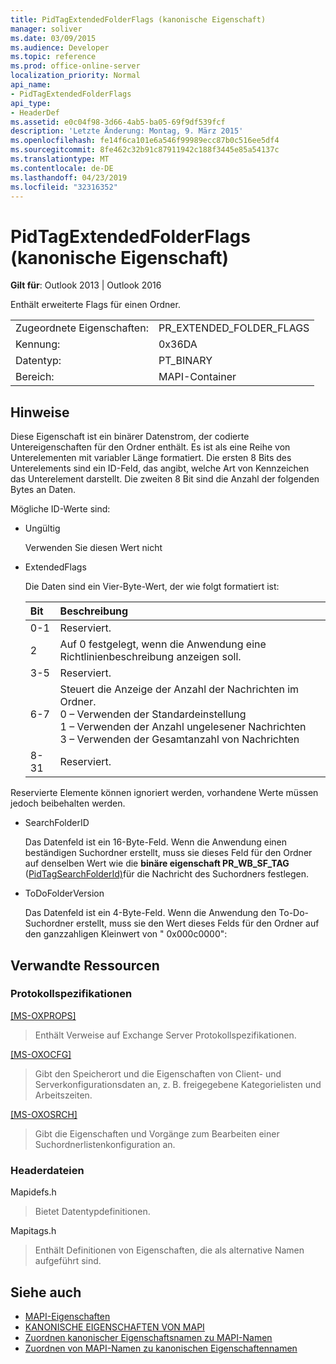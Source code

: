 ```yaml
---
title: PidTagExtendedFolderFlags (kanonische Eigenschaft)
manager: soliver
ms.date: 03/09/2015
ms.audience: Developer
ms.topic: reference
ms.prod: office-online-server
localization_priority: Normal
api_name:
- PidTagExtendedFolderFlags
api_type:
- HeaderDef
ms.assetid: e0c04f98-3d66-4ab5-ba05-69f9df539fcf
description: 'Letzte Änderung: Montag, 9. März 2015'
ms.openlocfilehash: fe14f6ca101e6a546f99989ecc87b0c516ee5df4
ms.sourcegitcommit: 8fe462c32b91c87911942c188f3445e85a54137c
ms.translationtype: MT
ms.contentlocale: de-DE
ms.lasthandoff: 04/23/2019
ms.locfileid: "32316352"
---
```

# <a name="pidtagextendedfolderflags-canonical-property"></a>PidTagExtendedFolderFlags (kanonische Eigenschaft)
 
**Gilt für**: Outlook 2013 | Outlook 2016 
  
Enthält erweiterte Flags für einen Ordner.
  
|||
|:-----|:-----|
|Zugeordnete Eigenschaften:  <br/> |PR_EXTENDED_FOLDER_FLAGS  <br/> |
|Kennung:  <br/> |0x36DA  <br/> |
|Datentyp:  <br/> |PT_BINARY  <br/> |
|Bereich:  <br/> |MAPI-Container  <br/> |
   
## <a name="remarks"></a>Hinweise

Diese Eigenschaft ist ein binärer Datenstrom, der codierte Untereigenschaften für den Ordner enthält. Es ist als eine Reihe von Unterelementen mit variabler Länge formatiert. Die ersten 8 Bits des Unterelements sind ein ID-Feld, das angibt, welche Art von Kennzeichen das Unterelement darstellt. Die zweiten 8 Bit sind die Anzahl der folgenden Bytes an Daten.
  
Mögliche ID-Werte sind:
  
- Ungültig
    
   Verwenden Sie diesen Wert nicht
    
- ExtendedFlags
    
   Die Daten sind ein Vier-Byte-Wert, der wie folgt formatiert ist:
    
   |**Bit**|**Beschreibung**|
   |:-----|:-----|
   |0-1  <br/> |Reserviert.  <br/> |
   |2  <br/> |Auf 0 festgelegt, wenn die Anwendung eine Richtlinienbeschreibung anzeigen soll.  <br/> |
   |3-5  <br/> |Reserviert.  <br/> |
   |6-7  <br/> |Steuert die Anzeige der Anzahl der Nachrichten im Ordner.  <br/> 0 – Verwenden der Standardeinstellung  <br/> 1 – Verwenden der Anzahl ungelesener Nachrichten  <br/> 3 – Verwenden der Gesamtanzahl von Nachrichten  <br/> |
   |8-31  <br/> |Reserviert.  <br/> |
   
Reservierte Elemente können ignoriert werden, vorhandene Werte müssen jedoch beibehalten werden.
    
- SearchFolderID
    
   Das Datenfeld ist ein 16-Byte-Feld. Wenn die Anwendung einen beständigen Suchordner erstellt, muss sie dieses Feld für den Ordner auf denselben Wert wie die **binäre eigenschaft PR_WB_SF_TAG** ([PidTagSearchFolderId)](pidtagsearchfolderid-canonical-property.md)für die Nachricht des Suchordners festlegen.
    
- ToDoFolderVersion
    
   Das Datenfeld ist ein 4-Byte-Feld. Wenn die Anwendung den To-Do-Suchordner erstellt, muss sie den Wert dieses Felds für den Ordner auf den ganzzahligen Kleinwert von " 0x000c0000":
    
## <a name="related-resources"></a>Verwandte Ressourcen

### <a name="protocol-specifications"></a>Protokollspezifikationen

[[MS-OXPROPS]](https://msdn.microsoft.com/library/f6ab1613-aefe-447d-a49c-18217230b148%28Office.15%29.aspx)
  
> Enthält Verweise auf Exchange Server Protokollspezifikationen.
    
[[MS-OXOCFG]](https://msdn.microsoft.com/library/7d466dd5-c156-4da9-9a01-75c78e7e1a67%28Office.15%29.aspx)
  
> Gibt den Speicherort und die Eigenschaften von Client- und Serverkonfigurationsdaten an, z. B. freigegebene Kategorielisten und Arbeitszeiten.
    
[[MS-OXOSRCH]](https://msdn.microsoft.com/library/c72e49b8-78c7-4483-ad65-e46e9133673b%28Office.15%29.aspx)
  
> Gibt die Eigenschaften und Vorgänge zum Bearbeiten einer Suchordnerlistenkonfiguration an.
    
### <a name="header-files"></a>Headerdateien

Mapidefs.h
  
> Bietet Datentypdefinitionen.
    
Mapitags.h
  
> Enthält Definitionen von Eigenschaften, die als alternative Namen aufgeführt sind.
    
## <a name="see-also"></a>Siehe auch

- [MAPI-Eigenschaften](mapi-properties.md)
- [KANONISCHE EIGENSCHAFTEN VON MAPI](mapi-canonical-properties.md)
- [Zuordnen kanonischer Eigenschaftsnamen zu MAPI-Namen](mapping-canonical-property-names-to-mapi-names.md)
- [Zuordnen von MAPI-Namen zu kanonischen Eigenschaftennamen](mapping-mapi-names-to-canonical-property-names.md)

